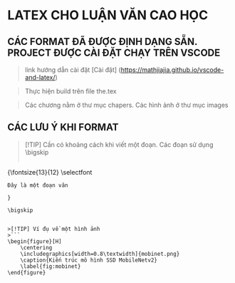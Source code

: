 # LATEX CHO LUẬN VĂN CAO HỌC

## CÁC FORMAT ĐÃ ĐƯỢC ĐỊNH DẠNG SẴN. PROJECT ĐƯỢC CÀI ĐẶT CHẠY TRÊN VSCODE

> link hướng dẫn cài đặt [Cài đặt] (https://mathjiajia.github.io/vscode-and-latex/)

> Thực hiện build trên file the.tex

> Các chương nằm ở thư mục chapers. Các hình ảnh ở thư mục images

## CÁC LƯU Ý KHI FORMAT

> [!TIP] Cần có khoảng cách khi viết một đoạn. Các đoạn sử dụng \bigskip
>```latex
 {\fontsize{13}{12} \selectfont 
    
    Đây là một đoạn văn

    }
    
    \bigskip
```

>[!TIP] Ví đụ về một hình ảnh
>```
\begin{figure}[H]
	\centering
	\includegraphics[width=0.8\textwidth]{mobinet.png}
	\caption{Kiến trúc mô hình SSD MobileNetv2}
	\label{fig:mobinet}
\end{figure}
```